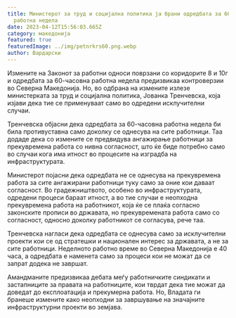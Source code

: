 ```yaml
---
title: Министерот за труд и социјална политика ја брани одредбата за 60-часовна
  работна недела
date: 2023-04-12T15:56:03.665Z
category: македонија
featured: true
featuredImage: ../img/petnrkrs60.png.webp
author: Вардарски
---
```


Измените на Законот за работни односи поврзани со коридорите 8 и 10г и одредбата за 60-часовна работна недела предизвикаа контроверзии во Северна Македонија. Но, во одбрана на измените излезе министерката за труд и социјална политика, Јованка Тренчевска, која изјави дека тие се применуваат само во одредени исклучителни случаи.

Тренчевска објасни дека одредбата за 60-часовна работна недела би била противуставна само доколку се однесува на сите работници. Таа додаде дека со измените се предвидува ангажирање работници за прекувремена работа со нивна согласност, што ќе биде потребно само во случаи кога има итност во процесите на изградба на инфраструктурата.

Министерот појасни дека одредбата не се однесува на прекувремена работа за сите ангажирани работници туку само за оние кои даваат согласност. Во градежништвото, особено во инфраструктурата, одредени процеси бараат итност, а во тие случаи е неопходна прекувремена работа на работникот, која ќе се плаќа согласно законските прописи во државата, но прекувремената работа само со согласност, односно доколку работникот се согласува, рече таа.

Тренчевска нагласи дека одредбата се однесува само за исклучителни проекти кои се од стратешки и национален интерес за државата, а не за сите работници. Неделното работно време во Северна Македонија е 40 часа, а одредбата е наменета само за процеси кои не можат да се запрат додека не завршат.

Амандманите предизвикаа дебата меѓу работничките синдикати и застапниците за правата на работниците, кои тврдат дека тие можат да доведат до експлоатација и прекумерна работа. Но, Владата ги бранеше измените како неопходни за завршување на значајните инфраструктурни проекти во земјава.
